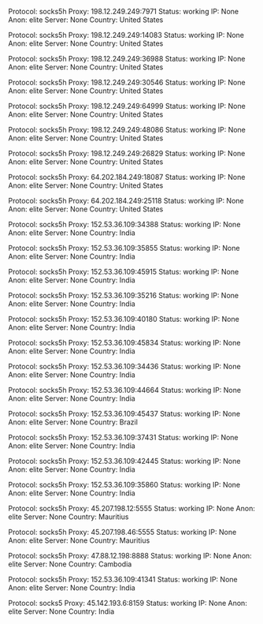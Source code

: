 Protocol: socks5h
Proxy: 198.12.249.249:7971
Status: working
IP: None
Anon: elite
Server: None
Country: United States

Protocol: socks5h
Proxy: 198.12.249.249:14083
Status: working
IP: None
Anon: elite
Server: None
Country: United States

Protocol: socks5h
Proxy: 198.12.249.249:36988
Status: working
IP: None
Anon: elite
Server: None
Country: United States

Protocol: socks5h
Proxy: 198.12.249.249:30546
Status: working
IP: None
Anon: elite
Server: None
Country: United States

Protocol: socks5h
Proxy: 198.12.249.249:64999
Status: working
IP: None
Anon: elite
Server: None
Country: United States

Protocol: socks5h
Proxy: 198.12.249.249:48086
Status: working
IP: None
Anon: elite
Server: None
Country: United States

Protocol: socks5h
Proxy: 198.12.249.249:26829
Status: working
IP: None
Anon: elite
Server: None
Country: United States

Protocol: socks5h
Proxy: 64.202.184.249:18087
Status: working
IP: None
Anon: elite
Server: None
Country: United States

Protocol: socks5h
Proxy: 64.202.184.249:25118
Status: working
IP: None
Anon: elite
Server: None
Country: United States

Protocol: socks5h
Proxy: 152.53.36.109:34388
Status: working
IP: None
Anon: elite
Server: None
Country: India

Protocol: socks5h
Proxy: 152.53.36.109:35855
Status: working
IP: None
Anon: elite
Server: None
Country: India

Protocol: socks5h
Proxy: 152.53.36.109:45915
Status: working
IP: None
Anon: elite
Server: None
Country: India

Protocol: socks5h
Proxy: 152.53.36.109:35216
Status: working
IP: None
Anon: elite
Server: None
Country: India

Protocol: socks5h
Proxy: 152.53.36.109:40180
Status: working
IP: None
Anon: elite
Server: None
Country: India

Protocol: socks5h
Proxy: 152.53.36.109:45834
Status: working
IP: None
Anon: elite
Server: None
Country: India

Protocol: socks5h
Proxy: 152.53.36.109:34436
Status: working
IP: None
Anon: elite
Server: None
Country: India

Protocol: socks5h
Proxy: 152.53.36.109:44664
Status: working
IP: None
Anon: elite
Server: None
Country: India

Protocol: socks5h
Proxy: 152.53.36.109:45437
Status: working
IP: None
Anon: elite
Server: None
Country: Brazil

Protocol: socks5h
Proxy: 152.53.36.109:37431
Status: working
IP: None
Anon: elite
Server: None
Country: India

Protocol: socks5h
Proxy: 152.53.36.109:42445
Status: working
IP: None
Anon: elite
Server: None
Country: India

Protocol: socks5h
Proxy: 152.53.36.109:35860
Status: working
IP: None
Anon: elite
Server: None
Country: India

Protocol: socks5h
Proxy: 45.207.198.12:5555
Status: working
IP: None
Anon: elite
Server: None
Country: Mauritius

Protocol: socks5h
Proxy: 45.207.198.46:5555
Status: working
IP: None
Anon: elite
Server: None
Country: Mauritius

Protocol: socks5h
Proxy: 47.88.12.198:8888
Status: working
IP: None
Anon: elite
Server: None
Country: Cambodia

Protocol: socks5h
Proxy: 152.53.36.109:41341
Status: working
IP: None
Anon: elite
Server: None
Country: India

Protocol: socks5
Proxy: 45.142.193.6:8159
Status: working
IP: None
Anon: elite
Server: None
Country: India

